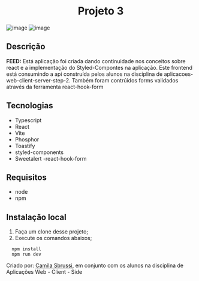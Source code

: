 <h1 align="center"> Projeto 3 </h1>

![image](https://user-images.githubusercontent.com/40186019/199599220-b1d137da-0082-404f-808f-7d591e8ce712.png)
![image](https://user-images.githubusercontent.com/40186019/199599285-464d017c-7aa5-43ab-b784-9b34676b147c.png)



## Descrição
<strong>FEED:</strong>  Está aplicação foi criada dando continuidade nos conceitos sobre react e a implementação do Styled-Compontes na aplicação.
Este frontend está consumindo a api construída pelos alunos na disciplina de aplicacoes-web-client-server-step-2. Também foram contrúidos forms validados
através da ferramenta react-hook-form


##  Tecnologias
- Typescript
- React
- Vite
- Phosphor
- Toastify
- styled-components
- Sweetalert
-react-hook-form


## Requisitos
- node
- npm


## Instalação local


1. Faça um clone desse projeto;
2. Execute os comandos abaixos;

```
  npm install
  npm run dev
```


Criado por: [Camila Sbrussi](https://github.com/camisbrussi/), em conjunto com os alunos na disciplina de Aplicações Web - Client - Side

